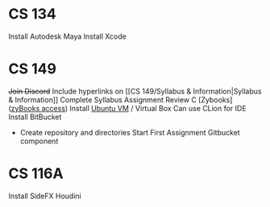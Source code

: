 # CS 134
Install Autodesk Maya
Install Xcode
# CS 149
~~Join Discord~~
Include hyperlinks on [[CS 149/Syllabus & Information|Syllabus & Information]]
Complete Syllabus Assignment
Review C [Zybooks]([zyBooks access](https://sjsu.instructure.com/courses/1591941/pages/zybooks-access-for-the-worksheets "zyBooks access for the worksheets"))
Install [Ubuntu VM](https://sjsu.instructure.com/courses/1591941/pages/ubuntu-vm-on-apple-m1-slash-m2-architecture?module_item_id=15752011) / Virtual Box
Can use CLion for IDE
Install BitBucket
- Create repository and directories
Start First Assignment Gitbucket component
# CS 116A
Install SideFX Houdini